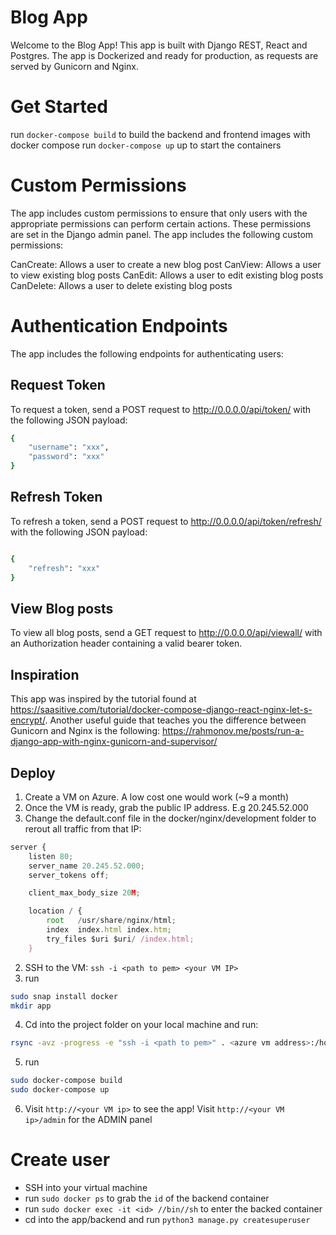 # Blog App

Welcome to the Blog App! This app is built with Django REST, React and Postgres. The app is Dockerized and ready for production, as requests are served by Gunicorn and Nginx.

# Get Started

run `docker-compose build` to build the backend and frontend images with docker compose
run `docker-compose up` up to start the containers

# Custom Permissions

The app includes custom permissions to ensure that only users with the appropriate permissions can perform certain actions. These permissions are set in the Django admin panel. The app includes the following custom permissions:

CanCreate: Allows a user to create a new blog post
CanView: Allows a user to view existing blog posts
CanEdit: Allows a user to edit existing blog posts
CanDelete: Allows a user to delete existing blog posts

# Authentication Endpoints
The app includes the following endpoints for authenticating users:

## Request Token
To request a token, send a POST request to http://0.0.0.0/api/token/ with the following JSON payload:

```bash
{
    "username": "xxx",
    "password": "xxx"
}

```
## Refresh Token

To refresh a token, send a POST request to http://0.0.0.0/api/token/refresh/ with the following JSON payload:

```bash

{
    "refresh": "xxx"
}
```

## View Blog posts

To view all blog posts, send a GET request to http://0.0.0.0/api/viewall/ with an Authorization header containing a valid bearer token.

## Inspiration

This app was inspired by the tutorial found at https://saasitive.com/tutorial/docker-compose-django-react-nginx-let-s-encrypt/. Another useful guide that teaches you the difference between Gunicorn and Nginx is the following: https://rahmonov.me/posts/run-a-django-app-with-nginx-gunicorn-and-supervisor/

## Deploy

1) Create a VM on Azure. A low cost one would work (~9 a month)
2) Once the VM is ready, grab the public IP address. E.g 20.245.52.000
3) Change the default.conf file in the docker/nginx/development folder to rerout all traffic from that IP:

```javascript
server {
    listen 80;
    server_name 20.245.52.000;
    server_tokens off;

    client_max_body_size 20M;

    location / {
        root   /usr/share/nginx/html;
        index  index.html index.htm;
        try_files $uri $uri/ /index.html;
    }
```
2) SSH to the VM: `ssh -i <path to pem> <your VM IP>`
3) run

```bash
sudo snap install docker
mkdir app
```
4) Cd into the project folder on your local machine and run:
```bash
rsync -avz -progress -e "ssh -i <path to pem>" . <azure vm address>:/home/<username>/app/
```
5) run

```bash
sudo docker-compose build
sudo docker-compose up
```

6) Visit `http://<your VM ip>` to see the app! Visit `http://<your VM ip>/admin` for the ADMIN panel

# Create user

 - SSH into your virtual machine
 - run `sudo docker ps` to grab the `id` of the backend container
 - run `sudo docker exec -it <id> //bin//sh` to enter the backed container
 - cd into the app/backend and run `python3 manage.py createsuperuser`
